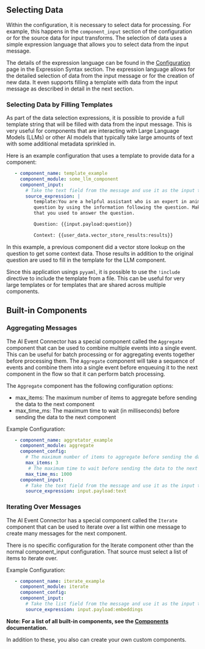 ## Selecting Data

Within the configuration, it is necessary to select data for processing. For example, this happens
in the `component_input` section of the configuration or for the source data for input transforms.
The selection of data uses a simple expression language that allows you to select data from the
input message. 

The details of the expression language can be found in the [Configuration](configuration.md#expression-syntax) page in the Expression Syntax section. The expression language allows for the detailed selection of data from the input message or for the
creation of new data. It even supports filling a template with data from the input message as described in detail in the next section.

### Selecting Data by Filling Templates

As part of the data selection expressions, it is possible to provide a full template string that will be filled with data from the input message. This is very useful for components that are interacting with Large Language Models (LLMs) or other AI models that typically take large amounts of text with some additional metadata sprinkled in. 

Here is an example configuration that uses a template to provide data for a component:

```yaml
   - component_name: template_example
     component_module: some_llm_component
     component_input:
       # Take the text field from the message and use it as the input to the component
       source_expression: |
          template:You are a helpful assistant who is an expert in animal husbandry. I would like you to answer this
          question by using the information following the question. Make sure to include the links to the data sources 
          that you used to answer the question.

          Question: {{input.payload:question}}

          Context: {{user_data.vector_store_results:results}}

```

In this example, a previous component did a vector store lookup on the question to get some context data.
Those results in addition to the original question are used to fill in the template for the LLM component.

Since this application usings `pyyaml`, it is possible to use the `!include` directive to include the template from 
a file. This can be useful for very large templates or for templates that are shared across multiple components.

## Built-in Components

### Aggregating Messages

The AI Event Connector has a special component called the `Aggregate` component that can be used to combine multiple events into a single event. This can be useful for batch processing or for aggregating events together before processing them. The `Aggregate` component will take a sequence of events and combine them into a single event before enqueuing it to the next component in the flow so that it can perform batch processing.

The `Aggregate` component has the following configuration options:
 - max_items: The maximum number of items to aggregate before sending the data to the next component
 - max_time_ms: The maximum time to wait (in milliseconds) before sending the data to the next component


Example Configuration:

```yaml
   - component_name: aggretator_example
     component_module: aggregate
     component_config: 
       # The maximum number of items to aggregate before sending the data to the next component
       max_items: 3
        # The maximum time to wait before sending the data to the next component
       max_time_ms: 1000
     component_input:
       # Take the text field from the message and use it as the input to the aggregator
       source_expression: input.payload:text
```


### Iterating Over Messages

The AI Event Connector has a special component called the `Iterate` component that can be used to iterate over a list within one message to create many messages for the next component. 

There is no specific configuration for the Iterate component other than the normal component_input configuration. That source must select a list of items to iterate over. 

Example Configuration:

```yaml
   - component_name: iterate_example
     component_module: iterate
     component_config: 
     component_input:
       # Take the list field from the message and use it as the input to the iterator
       source_expression: input.payload:embeddings
```

**Note: For a list of all built-in components, see the [Components](components/index.md) documentation.**

In addition to these, you also can create your own custom components.